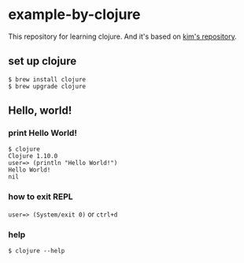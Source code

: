 # example-by-clojure

This repository for learning clojure. And it's based on [kim's repository](http://kimh.github.io/clojure-by-example/#about).

## set up clojure

```
$ brew install clojure
$ brew upgrade clojure
```

## Hello, world!

### print Hello World!

```
$ clojure
Clojure 1.10.0
user=> (println "Hello World!")
Hello World!
nil
```

### how to exit REPL

`user=> (System/exit 0)`
or
`ctrl+d`

### help

```
$ clojure --help
```
